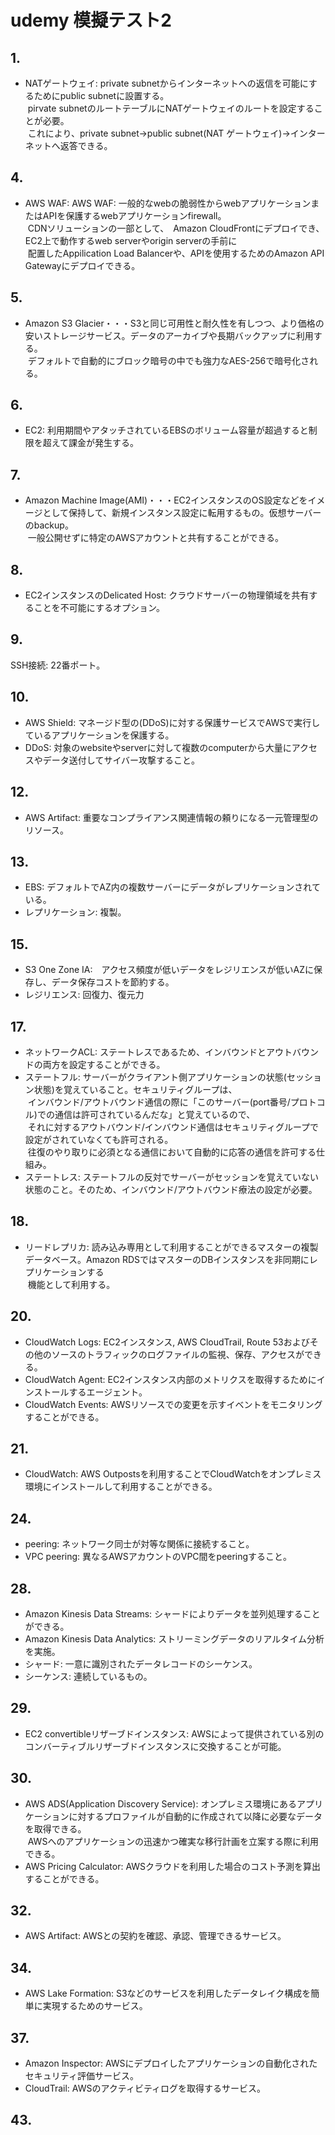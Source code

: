 # udemy 模擬テスト2

## 1.

- NATゲートウェイ: private subnetからインターネットへの返信を可能にするためにpublic subnetに設置する。  
&nbsp;pirvate subnetのルートテーブルにNATゲートウェイのルートを設定することが必要。  
&nbsp;これにより、private subnet→public subnet(NAT ゲートウェイ)→インターネットへ返答できる。

## 4.

- AWS WAF: AWS WAF: 一般的なwebの脆弱性からwebアプリケーションまたはAPIを保護するwebアプリケーションfirewall。  
&nbsp;CDNソリューションの一部として、　Amazon CloudFrontにデプロイでき、EC2上で動作するweb serverやorigin serverの手前に  
&nbsp;配置したAppilication Load Balancerや、APIを使用するためのAmazon API Gatewayにデプロイできる。

## 5.

- Amazon S3 Glacier・・・S3と同じ可用性と耐久性を有しつつ、より価格の安いストレージサービス。データのアーカイブや長期バックアップに利用する。  
&nbsp;デフォルトで自動的にブロック暗号の中でも強力なAES-256で暗号化される。

## 6.

- EC2: 利用期間やアタッチされているEBSのボリューム容量が超過すると制限を超えて課金が発生する。

## 7.

- Amazon Machine Image(AMI)・・・EC2インスタンスのOS設定などをイメージとして保持して、新規インスタンス設定に転用するもの。仮想サーバーのbackup。  
&nbsp;一般公開せずに特定のAWSアカウントと共有することができる。

## 8.

- EC2インスタンスのDelicated Host: クラウドサーバーの物理領域を共有することを不可能にするオプション。

## 9.

SSH接続: 22番ポート。

## 10.

- AWS Shield: マネージド型の(DDoS)に対する保護サービスでAWSで実行しているアプリケーションを保護する。
- DDoS: 対象のwebsiteやserverに対して複数のcomputerから大量にアクセスやデータ送付してサイバー攻撃すること。

## 12.

- AWS Artifact: 重要なコンプライアンス関連情報の頼りになる一元管理型のリソース。

## 13.

- EBS: デフォルトでAZ内の複数サーバーにデータがレプリケーションされている。
- レプリケーション: 複製。

## 15.

- S3 One Zone IA:　アクセス頻度が低いデータをレジリエンスが低いAZに保存し、データ保存コストを節約する。
- レジリエンス: 回復力、復元力

## 17.

- ネットワークACL: ステートレスであるため、インバウンドとアウトバウンドの両方を設定することができる。
- ステートフル: サーバーがクライアント側アプリケーションの状態(セッション状態)を覚えていること。セキュリティグループは、  
&nbsp;インバウンド/アウトバウンド通信の際に「このサーバー(port番号/プロトコル)での通信は許可されているんだな」と覚えているので、  
&nbsp;それに対するアウトバウンド/インバウンド通信はセキュリティグループで設定がされていなくても許可される。  
&nbsp;往復のやり取りに必須となる通信において自動的に応答の通信を許可する仕組み。
- ステートレス: ステートフルの反対でサーバーがセッションを覚えていない状態のこと。そのため、インバウンド/アウトバウンド療法の設定が必要。

## 18.

- リードレプリカ: 読み込み専用として利用することができるマスターの複製データベース。Amazon RDSではマスターのDBインスタンスを非同期にレプリケーションする  
&nbsp;機能として利用する。

## 20.

- CloudWatch Logs: EC2インスタンス, AWS CloudTrail, Route 53およびその他のソースのトラフィックのログファイルの監視、保存、アクセスができる。
- CloudWatch Agent: EC2インスタンス内部のメトリクスを取得するためにインストールするエージェント。
- CloudWatch Events: AWSリソースでの変更を示すイベントをモニタリングすることができる。

## 21.

- CloudWatch: AWS Outpostsを利用することでCloudWatchをオンプレミス環境にインストールして利用することができる。

## 24.

- peering: ネットワーク同士が対等な関係に接続すること。
- VPC peering: 異なるAWSアカウントのVPC間をpeeringすること。

## 28.

- Amazon Kinesis Data Streams: シャードによりデータを並列処理することができる。
- Amazon Kinesis Data Analytics: ストリーミングデータのリアルタイム分析を実施。
- シャード: 一意に識別されたデータレコードのシーケンス。
- シーケンス: 連続しているもの。

## 29.

- EC2 convertibleリザーブドインスタンス: AWSによって提供されている別のコンバーティブルリザーブドインスタンスに交換することが可能。

## 30.

- AWS ADS(Application Discovery Service): オンプレミス環境にあるアプリケーションに対するプロファイルが自動的に作成されて以降に必要なデータを取得できる。  
&nbsp;AWSへのアプリケーションの迅速かつ確実な移行計画を立案する際に利用できる。
- AWS Pricing Calculator: AWSクラウドを利用した場合のコスト予測を算出することができる。

## 32.

- AWS Artifact: AWSとの契約を確認、承認、管理できるサービス。

## 34.

- AWS Lake Formation: S3などのサービスを利用したデータレイク構成を簡単に実現するためのサービス。

## 37.

- Amazon Inspector: AWSにデプロイしたアプリケーションの自動化されたセキュリティ評価サービス。
- CloudTrail: AWSのアクティビティログを取得するサービス。

## 43.



